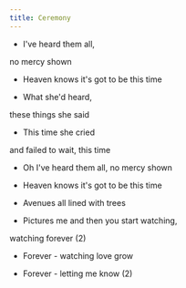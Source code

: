 ```yaml
---
title: Ceremony
---
```



- I've heard them all,

no mercy shown

- Heaven knows it's got to be this time

- What she'd heard,

these things she said

- This time she cried

and failed to wait, this time



- Oh I've heard them all, no mercy shown

- Heaven knows it's got to be this time

- Avenues all lined with trees

- Pictures me and then you start watching,

watching forever (2)

- Forever - watching love grow

- Forever - letting me know (2)

